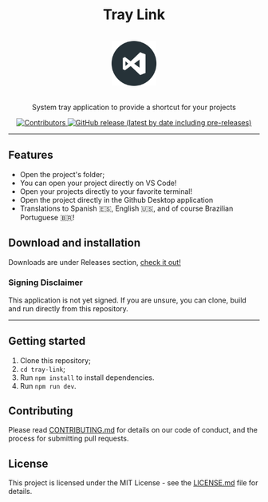<h1 align="center">Tray Link</h1>
<div align="center">

<br>
  <img src="assets/icon@3x.png" alt="my-projects-tray" width="90">
<br>
<br>

</div>

<p align="center">System tray application to provide a shortcut for your projects</p>

<p align="center">
  <a href="https://github.com/Rocketseat/youtube-challenge-electron-tray/graphs/contributors">
    <img src="https://img.shields.io/github/contributors/thejoaov/tray-link?color=" alt="Contributors">
  </a>
  <a href="https://github.com/thejoaov/tray-link/releases">
    <img alt="GitHub release (latest by date including pre-releases)" src="https://img.shields.io/github/v/release/thejoaov/tray-link?include_prereleases&label=latest">
  </a>
</p>
<hr>

## Features
- Open the project's folder;
- You can open your project directly on VS Code!
- Open your projects directly to your favorite terminal!
- Open the project directly in the Github Desktop application
- Translations to Spanish :es:, English :us:, and of course Brazilian Portuguese :brazil:!

## Download and installation

Downloads are under Releases section, [check it out!](https://github.com/thejoaov/tray-link/releases)

### Signing Disclaimer

This application is not yet signed. If you are unsure, you can clone, build and run directly from this repository.

---

## Getting started

1. Clone this repository;
2. `cd tray-link`;
3. Run `npm install` to install dependencies.
4. Run `npm run dev`.

## Contributing

Please read [CONTRIBUTING.md](CONTRIBUTING.md) for details on our code of conduct, and the process for submitting pull requests.

## License

This project is licensed under the MIT License - see the [LICENSE.md](LICENSE.md) file for details.
